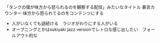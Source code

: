 
「タンクの僕が味方から怒られるのを観察する配信」みたいなタイトル
暴言カウンター
味方から怒られてるのをコンテンツにする

- 人がいなくても話続ける　ラジオがわりにする人がいる
- オープニングとかはsukiyaki jazz versionでレトロな感じ出したい　フォールアウト的な